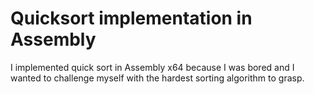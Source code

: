 # Quicksort implementation in Assembly 
I implemented quick sort in Assembly x64 because I was bored and I wanted to challenge myself with the hardest sorting algorithm to grasp.
